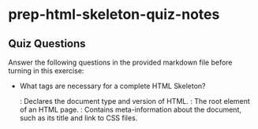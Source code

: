 # prep-html-skeleton-quiz-notes

## Quiz Questions

Answer the following questions in the provided markdown file before turning in this exercise:

- What tags are necessary for a complete HTML Skeleton?
  <!DOCTYPE html>: Declares the document type and version of HTML.
  <html>: The root element of an HTML page.
  <head>: Contains meta-information about the document, such as its title and link to CSS files.
  <title>: Specifies a title for the document, shown in the browser's title bar or tab.
  <body>

- What type of content belongs within the `<head>` of an HTML document?
  metadata like the character set, title, styles (CSS), scripts, and other meta-information.
  doesn't display on the page but is used by browsers and search engines.

- What type of content belongs within the `<body>` of an HTML document?
  contains all the contents of an HTML document including:
  Structured content: headings (<h1> through <h6>), paragraphs (<p>), lists (ordered <ol> and unordered <ul>), and more.
  Embedded content: images (<img>), videos (<video>), audio (<audio>), and iframes (<iframe>).
  Forms for interactive control (<form>) and input elements (<input>, <textarea>, etc.) to collect data from the user.

- Where must the `DOCTYPE` declaration appear in a valid HTML document?
The DOCTYPE declaration must be the very first thing in your HTML document, before the <html> tag. It is not an HTML tag;
<!DOCTYPE html>

## Notes

All student notes should be written here.

How to write `Code Examples` in markdown

for JS:

```javascript
const data = 'Howdy';
```

for HTML:

```html
<div>
  <p>This is text content</p>
</div>
```

for CSS:

```css
div {
  width: 100%;
}
```
